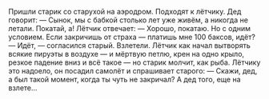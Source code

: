 Пришли старик со старухой на аэродром. Подходят к лётчику. Дед говорит:
— Сынок, мы с бабкой столько лет уже живём, а никогда не летали. Покатай, а!
Лётчик отвечает:
— Хорошо, покатаю. Но с одним условием. Если закричишь от стpaха — платишь мне 100 баксов, идёт?
— Идёт, — согласился старый. Взлетели. Лётчик как начал вытворять всякие пируэты в воздухе — и мёртвую петлю, крен на одно крыло, резкое падение вниз и всё такое — но старик молчит, как рыба. Лётчику это надоело, он посадил самолёт и спрашивает старого:
— Скажи, дед, а был такой момент, когда ты чуть не закричал?
А дед того, еще на взлете...
